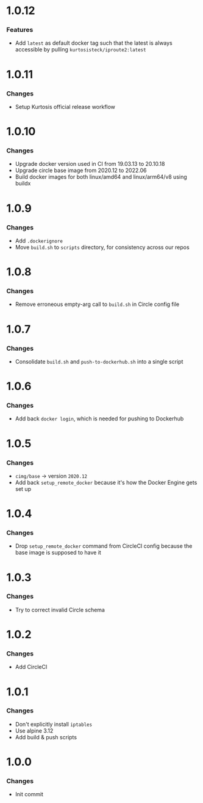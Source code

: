 # 1.0.12

### Features
* Add `latest` as default docker tag such that the latest is always accessible by pulling `kurtosisteck/iproute2:latest`

# 1.0.11

### Changes
* Setup Kurtosis official release workflow

# 1.0.10

### Changes
* Upgrade docker version used in CI from 19.03.13 to 20.10.18
* Upgrade circle base image from 2020.12 to 2022.06
* Build docker images for both linux/amd64 and linux/arm64/v8 using buildx

# 1.0.9

### Changes
* Add `.dockerignore`
* Move `build.sh` to `scripts` directory, for consistency across our repos

# 1.0.8

### Changes
* Remove erroneous empty-arg call to `build.sh` in Circle config file

# 1.0.7

### Changes
* Consolidate `build.sh` and `push-to-dockerhub.sh` into a single script

# 1.0.6

### Changes
* Add back `docker login`, which is needed for pushing to Dockerhub

# 1.0.5

### Changes
* `cimg/base` -> version `2020.12`
* Add back `setup_remote_docker` because it's how the Docker Engine gets set up

# 1.0.4

### Changes
* Drop `setup_remote_docker` command from CircleCI config because the base image is supposed to have it

# 1.0.3

### Changes
* Try to correct invalid Circle schema

# 1.0.2

### Changes
* Add CircleCI

# 1.0.1

### Changes
* Don't explicitly install `iptables`
* Use alpine 3.12
* Add build & push scripts

# 1.0.0

### Changes
* Init commit
